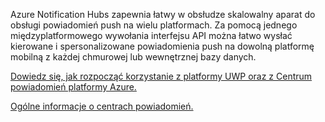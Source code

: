 ﻿Azure Notification Hubs zapewnia łatwy w obsłudze skalowalny aparat do obsługi powiadomień push na wielu platformach. Za pomocą jednego międzyplatformowego wywołania interfejsu API można łatwo wysłać kierowane i spersonalizowane powiadomienia push na dowolną platformę mobilną z każdej chmurowej lub wewnętrznej bazy danych.

[Dowiedz się, jak rozpocząć korzystanie z platformy UWP oraz z Centrum powiadomień platformy Azure.](https://docs.microsoft.com/en-us/azure/notification-hubs/notification-hubs-windows-store-dotnet-get-started-wns-push-notification)

[Ogólne informacje o centrach powiadomień.](https://docs.microsoft.com/en-us/azure/notification-hubs/notification-hubs-push-notification-overview)
